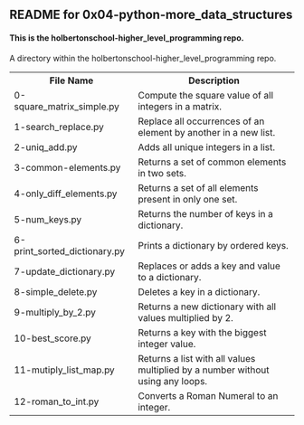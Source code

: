 <!DOCTYPE html>
<html>
<body>
<h2>README for 0x04-python-more_data_structures</h2>
<h4>This is the holbertonschool-higher_level_programming repo.</h4>
A directory within the holbertonschool-higher_level_programming repo.

<table style="width:100%">
<tr>
<th>File Name</th>
<th>Description</th>
</tr>
<tr>
<td>0-square_matrix_simple.py</td>
<td>Compute the square value of all integers in a matrix.</td>
</tr>
<tr>
<td>1-search_replace.py</td>
<td>Replace all occurrences of an element by another in a new list.</td>
</tr>
<tr>
<td>2-uniq_add.py</td>
<td>Adds all unique integers in a list.</td>
</tr>
<tr>
<td>3-common-elements.py</td>
<td>Returns a set of common elements in two sets.</td>
</tr>
<tr>
<td>4-only_diff_elements.py</td>
<td>Returns a set of all elements present in only one set.</td>
</tr>
<tr>
<td>5-num_keys.py</td>
<td>Returns the number of keys in a dictionary.</td>
</tr>
<tr>
<td>6-print_sorted_dictionary.py</td>
<td>Prints a dictionary by ordered keys.</td>
</tr>
<tr>
<td>7-update_dictionary.py</td>
<td>Replaces or adds a key and value to a dictionary.</td>
</tr>
<tr>
<td>8-simple_delete.py</td>
<td>Deletes a key in a dictionary.</td>
</tr>
<tr>
<td>9-multiply_by_2.py</td>
<td>Returns a new dictionary with all values multiplied by 2.</td>
</tr>
<tr>
<td>10-best_score.py</td>
<td>Returns a key with the biggest integer value.</td>
</tr>
<tr>
<td>11-mutiply_list_map.py</td>
<td>Returns a list with all values multiplied by a number without using any loops.</td>
</tr>
<tr>
<td>12-roman_to_int.py</td>
<td>Converts a Roman Numeral to an integer.</td>
</tr>
</table>


</body>
</html>
